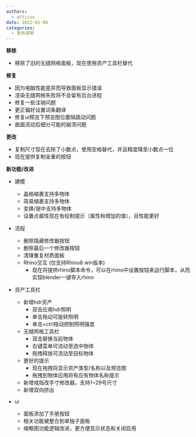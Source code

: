 ```yaml
---
authors: 
  - atticus
date: 2022-01-06
categories:
  - 发布说明
---
```


**移除**

+ 移除了旧的无缝网格面板，现在使用资产工具栏替代

**修复**

+ 因为电脑性能差异而导致面板显示错误
+ 渲染无缝网格失败将不会留有后台进程
+ 修复一些注销问题
+ 更正偏好设置词条翻译
+ 修复ui预览下预览图位置隔跳动问题
+ 曲面流动后细分可能的崩溃问题

**更改**

+ 复制尺寸现在去除了小数点，使用空格替代，并且精度降至小数点一位
+ 现在提供复制金重的按钮

**新功能/改进**

+ 建模
    + 晶格缩裹支持多物体
    + 简易缩裹支持多物体
    + 变换/居中支持多物体
    + 设置点属性现在有绘制提示（属性和增加的值），且性能更好

+ 流程
    + 删除隐藏修改器按钮
    + 删除最后一个修改器按钮
    + 清理重复材质面板
    + Rhino交互 (仅支持Rhino8 win版本)
        + 现在将提供rhino脚本命令，可以在rhino中设置按钮来运行脚本，从而实现blender一键导入rhino

+ 资产工具栏
    + 新增hdr资产
        + 双击应用hdr照明
        + 单击拖动可旋转照明
        + 单击+ctrl拖动控制照明强度
    + 无缝网格工具栏
        + 双击替换当前物体
        + 右键菜单可流动至选中物体
        + 拖拽释放可流动至目标物体
    + 更好的提示
        + 现在拖拽将显示资产类型/名称以及预览图
        + 拖拽到物体应用将有应有物体名称提示
    + 新增戒指改手寸修改器，支持1~29号尺寸
    + 新增双向挤出

+ ui
    + 面板添加了手册按钮
    + 相关功能被整合到单独子面板
    + 缩略图功能逻辑改进，更方便显示状态和关闭启用



